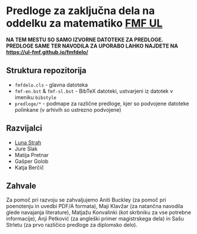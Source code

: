 # Predloge za zaključna dela na oddelku za matematiko [FMF UL](https://www.fmf.uni-lj.si/)

**NA TEM MESTU SO SAMO IZVORNE DATOTEKE ZA PREDLOGE. PREDLOGE SAME TER NAVODILA ZA UPORABO LAHKO NAJDETE NA <https://ul-fmf.github.io/fmfdelo/>**

## Struktura repozitorija

- `fmfdelo.cls` - glavna datoteka
- `fmf-en.bst` & `fmf-sl.bst` - BibTeX datoteki, ustvarjeni iz datotek v imeniku `bibstyle`
- `predloge/*` - podmape za različne predloge, kjer so podvojene datoteke polinkane (v arhivih so ustrezno podvojene)

## Razvijalci

- [Luna Strah](mailto:strah.luna@gmail.com)
- Jure Slak
- Matija Pretnar
- Gašper Golob
- Katja Berčič

## Zahvale

Za pomoč pri razvoju se zahvaljujemo Aniti Buckley (za pomoč pri poenotenju in uvedbi PDF/A formata), Maji Klavžar (za natančna navodila glede navajanja literature), Matjažu Konvalinki (kot skrbniku za vse potrebne informacije), Anji Petković (za angleški primer magistrskega dela) in Sašu Strletu (za prvo različico predloge za diplomsko delo).
